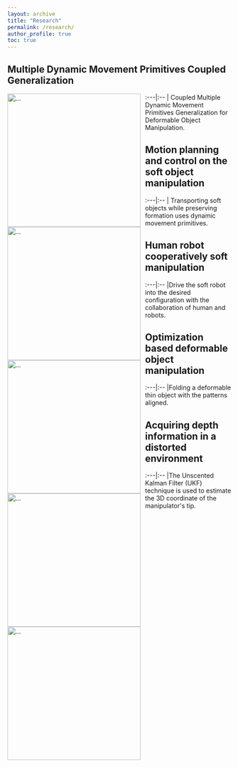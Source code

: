```yaml
---
layout: archive
title: "Research"
permalink: /research/
author_profile: true
toc: true
---
```


<!-- The aim of our research group is to develop robots that can interact with the physical world safely and robustly. We leverage high-resolution tactile sensing, visual understanding of objects in the scenes and robot learning to enable the robots to have such desirable capabilities.  -->

<!-- {% include toc %} -->


<style>
table {
    border-collapse: collapse;
}
table, th, td {
   border: 0px solid black;
}
blockquote {
    border-left: solid blue;
    padding-left: 10px;
}
table {
  font-size: 15px;
}
</style>


## **Multiple Dynamic Movement Primitives Coupled Generalization**

:---|:--
<img align="left" width="300" style="margin-right: 10px" src="{{ site.url }}/images/UR5.gif" alt="..."> | Coupled Multiple Dynamic Movement Primitives Generalization for Deformable Object Manipulation.


## **Motion planning and control on the soft object manipulation**

:---|:--
<img align="left" width="300" style="margin-right: 10px" src="{{ site.url }}/images/ur3.gif" alt="..."> | Transporting soft objects while preserving formation uses dynamic movement primitives.


## **Human robot cooperatively soft manipulation**

:---|:--
<img align="left" width="300" style="margin-right: 10px" src="{{ site.url }}/images/ezgif.com-gif-maker.gif" alt="...">|Drive the soft robot into the desired configuration with the collaboration of human and robots.


## **Optimization based deformable object manipulation**

:---|:--
<img align="left" width="300" style="margin-right: 10px" src="{{ site.url }}/images/IROS2.gif" alt="...">|Folding a deformable thin object with the patterns aligned.

## **Acquiring depth information in a distorted environment**

:---|:--
<img align="left" width="300" style="margin-right: 10px" src="{{ site.url }}/images/aim2.png" alt="...">|The Unscented Kalman Filter (UKF) technique is used to estimate the 3D coordinate of the manipulator's tip.



<!-- Automated Folding of a Deformable Thin Object through Robot Manipulators. By using the Levenberg–Marquardt algorithm, the task of folding a deformable thin object can be reformulated as a convex optimization problem. -->

<!-- # **Multiple dynamic movement primitives coupled generalization**
<img align="left" width="400" style="margin-right: 10px" src="{{ site.url }}/images/UR5.gif" alt="..."> Coupled Multiple Dynamic Movement Primitives Generalization for Deformable Object Manipulation.
<br />
<br />
<br />
<br />
<br />
<br />
# **Motion planning and control on the soft object manipulation**
<img align="left" width="400" style="margin-right: 10px" src="{{ site.url }}/images/ur3.gif" alt="..."> Transporting soft objects while preserving formation uses dynamic movement primitives.
<br />
<br />
<br />
<br />
<br />
<br />
<br />
# **Human robot cooperatively soft manipulation**
<img align="left" width="400" style="margin-right: 10px" src="{{ site.url }}/images/ezgif.com-gif-maker.gif" alt="..."> Drive the soft robot into the desired configuration with the collaboration of human and robots.
<br />
<br />
<br />
<br />
<br />
# **Optimization based deformable object manipulation**
<img align="left" width="400" style="margin-right: 10px" src="{{ site.url }}/images/IROS2.gif" alt="..."> Automated Folding of a Deformable Thin Object through Robot Manipulators. By using the Levenberg–Marquardt algorithm, the task of folding a deformable thin object can be reformulated as a convex optimization problem.
<br />
<br />
<br />
<br />
# **Acquiring depth information in a distorted environment**
<img align="left" width="400" style="margin-right: 10px" src="{{ site.url }}/images/aim2.png" alt="..."> The Unscented Kalman Filter (UKF) technique is used to estimate the 3D coordinate of the manipulator's tip. -->
